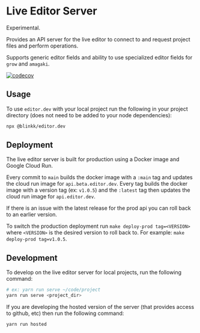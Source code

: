 # Live Editor Server

Experimental.

Provides an API server for the live editor to connect to and request project files and perform operations.

Supports generic editor fields and ability to use specialized editor fields for `grow` and `amagaki`.

[![codecov](https://codecov.io/gh/blinkk/live-edit-connector/branch/main/graph/badge.svg?token=ZzekLnqLhc)](https://codecov.io/gh/blinkk/live-edit-connector)

## Usage

To use `editor.dev` with your local project run the following in your project directory (does not need to be added to your node dependencies):

```sh
npx @blinkk/editor.dev
```

## Deployment

The live editor server is built for production using a Docker image and Google Cloud Run.

Every commit to `main` builds the docker image with a `:main` tag and updates the cloud run image for `api.beta.editor.dev`.
Every tag builds the docker image with a version tag (ex: `v1.0.5`) and the `:latest` tag then updates the cloud run image for `api.editor.dev`.

If there is an issue with the latest release for the prod api you can roll back to an earlier version.

To switch the production deployment run `make deploy-prod tag=<VERSION>` where `<VERSION>` is the desired version to roll back to.
For example: `make deploy-prod tag=v1.0.5`.

## Development

To develop on the live editor server for local projects, run the following command:

```sh
# ex: yarn run serve ~/code/project
yarn run serve <project_dir>
```

If you are developing the hosted version of the server (that provides access to github, etc) then run the following command:

```sh
yarn run hosted
```
